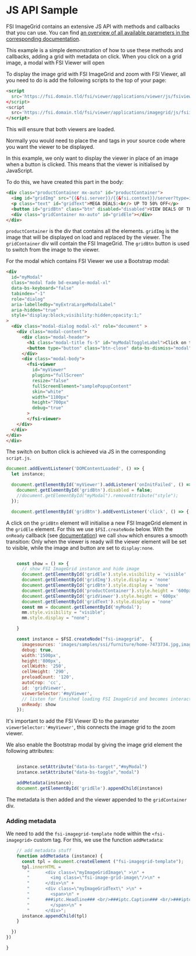 # JS API Sample

FSI ImageGrid contains an extensive JS API with methods and callbacks that you can use.
You can find [an overview of all available parameters in the corresponding documentation](https://docs.neptunelabs.com/docs/fsi-imagegrid/js-api/public-methods).

This example is a simple demonstration of how to use these methods and callbacks, adding a grid with metadata on click.
When you click on a grid image, a modal with FSI Viewer will open

To display the image grid with FSI ImageGrid and zoom with FSI Viewer, all you need to do is add the following scripts to the top of your page:

```html
<script
  src='https://fsi.domain.tld/fsi/viewer/applications/viewer/js/fsiviewer.js'
</script>
<script
  src='https://fsi.domain.tld/fsi/viewer/applications/imagegrid/js/fsiimagegrid.js'
</script>
```
This will ensure that both viewers are loaded.

Normally you would need to place the *<fsi-imagegrid>* and *<fsi-viewer>* tags in your source code where you want the viewer to be displayed.

In this example, we only want to display the viewer in place of an image when a button is clicked.
This means that the viewer is initialised by JavaScript.

To do this, we have created this part in the body:

```html
<div class="productContainer mx-auto" id="productContainer">
  <img id="gridImg" src="{{&fsi.server}}/{{&fsi.context}}/server?type=image&source=images/samples/ssi/furniture/shelves-4032134.jpg&width=1269&rect=0.2888,0.34931,0.65009,0.27263&height=300&effects=pad(CC,FFFFFF),transparency(50)" width="1269" alt="" height="300">
  <p class="text" id="gridText">MEGA DEALS:<br/> UP TO 50% OFF</p>
  <button id="gridBtn" class="btn" disabled="disabled">VIEW DEALS OF THE DAY</button>
  <div class="gridContainer mx-auto" id="gridEle"></div>
</div>
```

`productContainer` is the div that contains all the elements.
`gridImg` is the image that will be displayed on load and replaced by the viewer.
The `gridContainer` div will contain the FSI ImageGrid.
The `gridBtn` button is used to switch from the image to the viewer.

For the modal which contains FSI Viewer we use a Bootstrap modal:

```html
<div
  id="myModal"
  class="modal fade bd-example-modal-xl"
  data-bs-keyboard="false"
  tabindex="-1"
  role="dialog"
  aria-labelledby="myExtraLargeModalLabel"
  aria-hidden="true"
  style="display:block;visibility:hidden;opacity:1;"
>
  <div class="modal-dialog modal-xl" role="document" >
    <div class="modal-content">
      <div class="modal-header">
        <h1 class="modal-title fs-5" id="myModalToggleLabel">Click on the image to zoom</h1>
        <button type="button" class="btn-close" data-bs-dismiss="modal" aria-label="Close"></button>
      </div>
      <div class="modal-body">
        <fsi-viewer
          id="myViewer"
          plugins="fullScreen"
          resize="false"
          fullScreenElement="samplePopupContent"
          skin="white"
          width="1100px"
          height="700px"
          debug="true"
        >
        </fsi-viewer>
    </div>
  </div>
</div>
</div>
```

The switch on button click is achieved via JS in the corresponding `script.js`.

```js
document.addEventListener('DOMContentLoaded', () => {
  let instance;

  document.getElementById('myViewer').addListener('onInitFailed', () => {
    document.getElementById('gridBtn').disabled = false;
    //document.getElementById("myModal").removeAttribute("style");
  });
```

```js
  document.getElementById('gridBtn').addEventListener('click', () => {
```
A click on the `gridBtn` element will initialise a new FSI ImageGrid element in the `gridEle` element.
For this we use `$FSI.createNode` below.
With the `onReady` callback (see [documentation](https://docs.neptunelabs.com/docs/fsi-imagegrid/js-api/callbacks#onready))
we call `show` which ensures a smooth transition:
Only when the viewer is ready will the viewer element will be set to visible, while the image and button are set to `display:none`.

```js

    const show = () => {
      // show FSI ImageGrid instance and hide image
      document.getElementById('gridEle').style.visibility = 'visible'
      document.getElementById('gridImg').style.display = 'none'
      document.getElementById('gridBtn').style.display = 'none'
      document.getElementById('productContainer').style.height = '600px'
      document.getElementById('gridViewer').style.height = '600px'
      document.getElementById('gridText').style.display = 'none'
      const mm = document.getElementById('myModal');
      mm.style.visibility = "visible";
      mm.style.display = "none";

    }

    const instance = $FSI.createNode("fsi-imagegrid",  {
      imagesources: 'images/samples/ssi/furniture/home-7473734.jpg,images/samples/ssi/furniture/home-7531451.jpg,images/samples/ssi/furniture/home-7531461_1920.jpg, images/samples/ssi/furniture/home-7531469.jpg, images/samples/ssi/furniture/home-7567164.jpg, images/samples/ssi/furniture/interior-design-6012873.jpg, images/samples/ssi/furniture/dresser-6717656.jpg, images/samples/ssi/furniture/living-room-7225005.jpg,images/samples/ssi/furniture/living-room-7547558.jpg,images/samples/ssi/furniture/furniture-6048139.jpg',
      debug: true,
      width:'1500px',
      height:'800px',
      cellWidth: '250',
      cellHeight: '290',
      preloadCount: '120',
      autoCrop: 'cc',
      id: 'gridViewer',
      viewerSelector:'#myViewer',
      // listen for finished loading FSI ImageGrid and becomes interactive
      onReady: show
    });
```

It's important to add the FSI Viewer ID to the parameter `viewerSelector:'#myViewer'`, this connects the image grid to the zoom viewer.

We also enable the Bootstrap modal by giving the image grid element the following attributes:

```js

    instance.setAttribute("data-bs-target","#myModal")
    instance.setAttribute("data-bs-toggle","modal")

    addMetadata(instance);
    document.getElementById('gridEle').appendChild(instance)
```
The metadata is then added and the viewer appended to the `gridContainer` div.

### Adding metadata

We need to add the `fsi-imagegrid-template` node within the `<fsi-imagegrid>` custom tag.
For this, we use the function `addMetadata`:

```js
    // add metadata stuff
    function addMetadata (instance) {
      const tpl = document.createElement ("fsi-imagegrid-template");
      tpl.innerHTML =
        "      <div class=\"myImageGridImage\" >\n" +
        "        <img class=\"fsi-image-grid-image\"/>\n" +
        "      </div>\n" +
        "      <div class=\"myImageGridText\" >\n" +
        "        <span>\n" +
        "      ###iptc.Headline### <br/>###iptc.Caption### <br/>###iptc.Urgency###\n" +
        "        </span>\n" +
        "      </div>";
      instance.appendChild(tpl)
    }

  })
})

}
```
